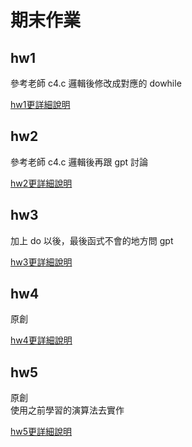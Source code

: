 # 期末作業
## hw1
參考老師 c4.c 邏輯後修改成對應的 dowhile  

[hw1更詳細說明](./hw1/README.md)

## hw2
參考老師 c4.c 邏輯後再跟 gpt 討論  

[hw2更詳細說明](./hw2/README.md)

## hw3
加上 do 以後，最後函式不會的地方問 gpt  

[hw3更詳細說明](./hw3/README.md)

## hw4
原創  

[hw4更詳細說明](./hw4/README.md)

## hw5
原創  
使用之前學習的演算法去實作

[hw5更詳細說明](./hw5/README.md)
